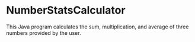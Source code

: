 # NumberStatsCalculator
This Java program calculates the sum, multiplication, and average of three numbers provided by the user.

